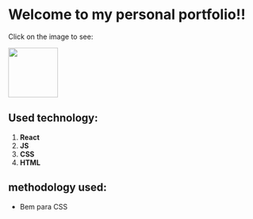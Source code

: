 # Welcome to my personal portfolio!! 

<p>Click on the image to see:</p>
<a href="https://juliorivasz.netlify.app/" target="_blank" >
  <img src="https://cdn-icons-png.flaticon.com/512/1454/1454827.png" width="100" height="100" />
</a>

## Used technology:

1. **React** 
2. **JS**
3. **CSS**
4. **HTML**

## methodology used:

- Bem para CSS 

